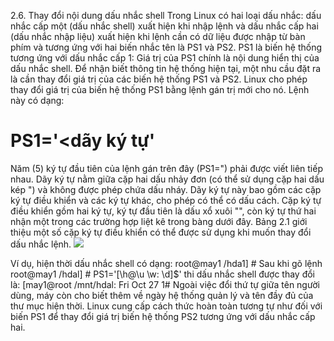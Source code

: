 2.6. Thay đổi nội dung dấu nhắc shell
Trong Linux có hai loại dấu nhắc: dấu nhắc cấp một (dấu nhắc shell) xuất hiện khi nhập lệnh và dấu nhắc cấp hai (dấu nhắc nhập liệu) xuất hiện khi lệnh cần có dữ liệu được nhập từ bàn phím và tương ứng với hai biến nhắc tên là PS1 và PS2.
PS1 là biến hệ thống tương ứng với dấu nhắc cấp 1: Giá trị của PS1 chính là nội dung hiển thị của dấu nhắc shell. Để nhận biết thông tin hệ thống hiện tại, một nhu cầu đặt ra là cần thay đổi giá trị của các biến hệ thống PS1 và PS2.
Linux cho phép thay đổi giá trị của biến hệ thống PS1 bằng lệnh gán trị mới cho nó. Lệnh này có dạng:
# PS1='<dãy ký tự'
Năm (5) ký tự đầu tiên của lệnh gán trên đây (PS1=") phải được viết liên tiếp nhau. Dãy ký tự nằm giữa cặp hai dấu nhảy đơn (có thể sử dụng cặp hai dấu kép ") và không được phép chứa dấu nháy. Dãy ký tự này bao gồm các cặp ký tự điều khiển và các ký tự khác, cho phép có thể có dấu cách. Cặp ký tự điều khiển gồm hai ký tự, ký tự đầu tiên là dấu xổ xuôi "", còn ký tự thứ hai nhận một trong các trường hợp liệt kê trong bàng dưới đây. 
Bảng 2.1 giới thiệu một số cặp ký tự điều khiển có thể được sử dụng khi muốn thay đổi dấu nhắc lệnh.
![](https://img001.prntscr.com/file/img001/B-Ead_QvTLKLOHlIIA1gdQ.png)


Ví dụ, hiện thời dấu nhắc shell có dạng:
root@may1 /hda1] #
Sau khi gõ lệnh
root@may1 /hdal] # PS1='[\h@\u \w: \d]\$'
thi dấu nhắc shell được thay đổi là:
[may1@root /mnt/hdal: Fri Oct 27 1#
Ngoài việc đổi thứ tự giữa tên người dùng, máy còn cho biết thêm về ngày hệ thống quản lý và tên đầy đủ của thư mục hiện thời.
Linux cung cấp cách thức hoàn toàn tương tự như đối với biến PS1 để thay đổi giá trị biến hệ thống PS2 tương ứng với dấu nhắc cấp hai.
